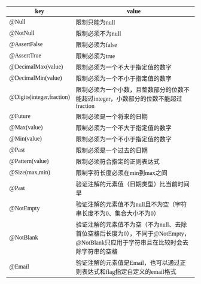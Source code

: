 <font face="Simsun" size=3>

key | value
---|---
@Null | 限制只能为null
@NotNull | 限制必须不为null
@AssertFalse | 限制必须为false
@AssertTrue | 限制必须为true
@DecimalMax(value) | 限制必须为一个不大于指定值的数字
@DecimalMin(value) | 限制必须为一个不小于指定值的数字
@Digits(integer,fraction) | 限制必须为一个小数，且整数部分的位数不能超过integer，小数部分的位数不能超过fraction
@Future | 限制必须是一个将来的日期
@Max(value) | 限制必须为一个不大于指定值的数字
@Min(value) | 限制必须为一个不小于指定值的数字
@Past | 限制必须是一个过去的日期
@Pattern(value) | 限制必须符合指定的正则表达式
@Size(max,min) | 限制字符长度必须在min到max之间
@Past | 验证注解的元素值（日期类型）比当前时间早
@NotEmpty | 验证注解的元素值不为null且不为空（字符串长度不为0、集合大小不为0）
@NotBlank | 验证注解的元素值不为空（不为null、去除首位空格后长度为0），不同于@NotEmpty，@NotBlank只应用于字符串且在比较时会去除字符串的空格
@Email | 验证注解的元素值是Email，也可以通过正则表达式和flag指定自定义的email格式


</font>